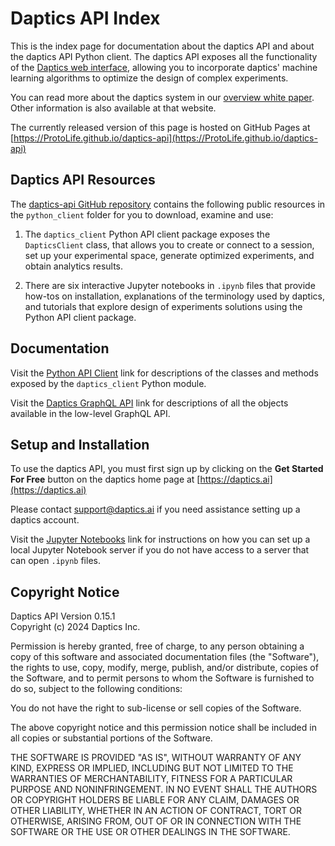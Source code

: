 # Daptics API Index<a class="tocSkip"></a>

This is the index page for documentation about the daptics API
and about the daptics API Python client. The daptics API exposes
all the functionality of the [Daptics web interface](https://daptics.ai),
allowing you to incorporate daptics' machine learning algorithms
to optimize the design of complex experiments.

You can read more about the daptics system in our
[overview white paper](https://daptics.ai/pdt_overview). Other
information is also available at that website.

The currently released version of this page is hosted on GitHub Pages at
[https://ProtoLife.github.io/daptics-api](https://ProtoLife.github.io/daptics-api)


## Daptics API Resources

The [daptics-api GitHub repository](https://github.com/ProtoLife/daptics-api)
contains the following public resources in the `python_client` folder for you
to download, examine and use:

1. The `daptics_client` Python API client package exposes the `DapticsClient` class,
that allows you to create or connect to a session, set up your experimental
space, generate optimized experiments, and obtain analytics results.

2. There are six interactive Jupyter notebooks in `.ipynb` files that
provide how-tos on installation, explanations of the terminology used by
daptics, and tutorials that explore design of experiments solutions
using the Python API client package.


## Documentation

Visit the
[Python API Client](./daptics_client/)
link for descriptions of the classes and methods exposed by the `daptics_client` Python module.

Visit the
[Daptics GraphQL API](./graphql_api/)
link for descriptions of all the objects available in the low-level GraphQL API.


## Setup and Installation

To use the daptics API, you must first sign up by clicking on the
**Get Started For Free** button on the daptics home page at
[https://daptics.ai](https://daptics.ai)

Please contact [support@daptics.ai](mailto:support@daptics.ai)
if you need assistance setting up a daptics account.

Visit the
[Jupyter Notebooks](./jupyter_notebooks/)
link for instructions on how you can set up a local Jupyter Notebook server
if you do not have access to a server that can open `.ipynb` files.


## Copyright Notice

Daptics API Version 0.15.1  
Copyright (c) 2024 Daptics Inc.

Permission is hereby granted, free of charge, to any person obtaining a copy of this software
and associated documentation files (the "Software"), the rights to use, copy, modify, merge,
publish, and/or distribute, copies of the Software, and to permit persons to whom the Software
is furnished to do so, subject to the following conditions:

You do not have the right to sub-license or sell copies of the Software.

The above copyright notice and this permission notice shall be included in all copies or
substantial portions of the Software.

THE SOFTWARE IS PROVIDED "AS IS", WITHOUT WARRANTY OF ANY KIND, EXPRESS OR IMPLIED, INCLUDING
BUT NOT LIMITED TO THE WARRANTIES OF MERCHANTABILITY, FITNESS FOR A PARTICULAR PURPOSE AND
NONINFRINGEMENT. IN NO EVENT SHALL THE AUTHORS OR COPYRIGHT HOLDERS BE LIABLE FOR ANY CLAIM,
DAMAGES OR OTHER LIABILITY, WHETHER IN AN ACTION OF CONTRACT, TORT OR OTHERWISE, ARISING FROM,
OUT OF OR IN CONNECTION WITH THE SOFTWARE OR THE USE OR OTHER DEALINGS IN THE SOFTWARE.
